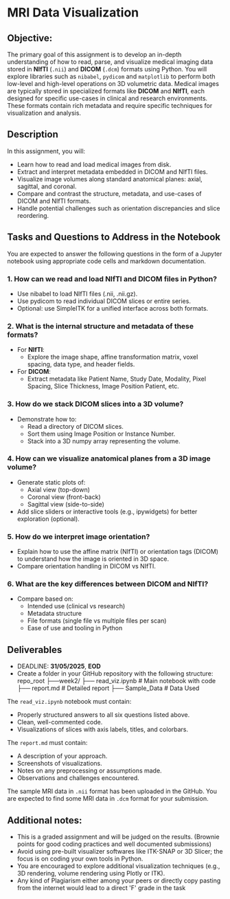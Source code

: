 # MRI Data Visualization

## Objective:

The primary goal of this assignment is to develop an in-depth understanding of how to read, parse, and visualize medical imaging data stored in **NIfTI** (`.nii`) and **DICOM** (`.dcm`) formats using Python. You will explore libraries such as `nibabel`, `pydicom` and `matplotlib` to perform both low-level and high-level operations on 3D volumetric data.
Medical images are typically stored in specialized formats like **DICOM** and **NIfTI**, each designed for specific use-cases in clinical and research environments. These formats contain rich metadata and require specific techniques for visualization and analysis.

## Description

In this assignment, you will:

- Learn how to read and load medical images from disk.
- Extract and interpret metadata embedded in DICOM and NIfTI files.
- Visualize image volumes along standard anatomical planes: axial, sagittal, and coronal.
- Compare and contrast the structure, metadata, and use-cases of DICOM and NIfTI formats.
- Handle potential challenges such as orientation discrepancies and slice reordering.

## Tasks and Questions to Address in the Notebook

You are expected to answer the following questions in the form of a Jupyter notebook using appropriate code cells and markdown documentation.

### 1. How can we read and load NIfTI and DICOM files in Python?

- Use nibabel to load NIfTI files (.nii, .nii.gz).
- Use pydicom to read individual DICOM slices or entire series.
- Optional: use SimpleITK for a unified interface across both formats.

### 2. What is the internal structure and metadata of these formats?

- For **NIfTI**:
  - Explore the image shape, affine transformation matrix, voxel spacing, data type, and header fields.
- For **DICOM**:
  - Extract metadata like Patient Name, Study Date, Modality, Pixel Spacing, Slice Thickness, Image Position Patient, etc.

### 3. How do we stack DICOM slices into a 3D volume?

- Demonstrate how to:
  - Read a directory of DICOM slices.
  - Sort them using Image Position or Instance Number.
  - Stack into a 3D numpy array representing the volume.

### 4. How can we visualize anatomical planes from a 3D image volume?

- Generate static plots of:
  - Axial view (top-down)
  - Coronal view (front-back)
  - Sagittal view (side-to-side)
- Add slice sliders or interactive tools (e.g., ipywidgets) for better exploration (optional).

### 5. How do we interpret image orientation?

- Explain how to use the affine matrix (NIfTI) or orientation tags (DICOM) to understand how the image is oriented in 3D space.
- Compare orientation handling in DICOM vs NIfTI.

### 6. What are the key differences between DICOM and NIfTI?

- Compare based on:
  - Intended use (clinical vs research)
  - Metadata structure
  - File formats (single file vs multiple files per scan)
  - Ease of use and tooling in Python

## Deliverables

- DEADLINE: **31/05/2025**, **EOD**
- Create a folder in your GitHub repository with the following structure:
  repo_root
  ├──week2/
  ├── read_viz.ipynb # Main notebook with code
  ├── report.md # Detailed report
  ├── Sample_Data # Data Used

The `read_viz.ipynb` notebook must contain:

- Properly structured answers to all six questions listed above.
- Clean, well-commented code.
- Visualizations of slices with axis labels, titles, and colorbars.

The `report.md` must contain:

- A description of your approach.
- Screenshots of visualizations.
- Notes on any preprocessing or assumptions made.
- Observations and challenges encountered.

The sample MRI data in `.nii` format has been uploaded in the GitHub. You are expected to find some MRI data in `.dcm` format for your submission.

## Additional notes:

- This is a graded assignment and will be judged on the results. (Brownie points for good coding practices and well documented submissions)
- Avoid using pre-built visualizer softwares like ITK-SNAP or 3D Slicer; the focus is on coding your own tools in Python.
- You are encouraged to explore additional visualization techniques (e.g., 3D rendering, volume rendering using Plotly or ITK).
- Any kind of Plagiarism either among your peers or directly copy pasting from the internet would lead to a direct 'F' grade in the task
